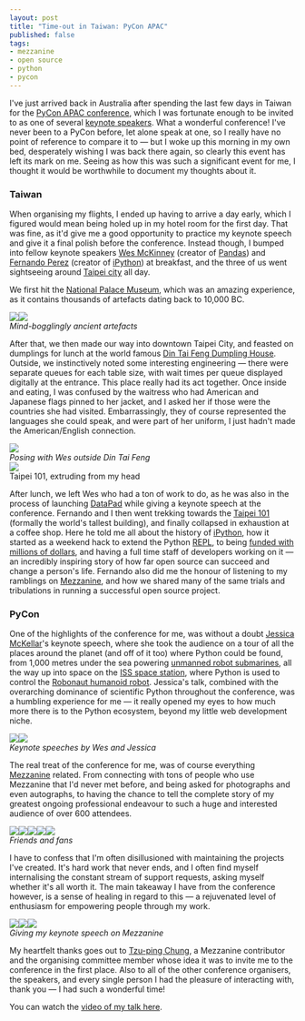 ```yaml
---
layout: post
title: "Time-out in Taiwan: PyCon APAC"
published: false
tags:
- mezzanine
- open source
- python
- pycon
---
```


I've just arrived back in Australia after spending the last few days in Taiwan for the [PyCon APAC conference][pycon-apac], which I was fortunate enough to be invited to as one of several [keynote speakers][keynote-speakers]. What a wonderful conference! I've never been to a PyCon before, let alone speak at one, so I really have no point of reference to compare it to — but I woke up this morning in my own bed, desperately wishing I was back there again, so clearly this event has left its mark on me. Seeing as how this was such a significant event for me, I thought it would be worthwhile to document my thoughts about it.

### Taiwan

When organising my flights, I ended up having to arrive a day early, which I figured would mean being holed up in my hotel room for the first day. That was fine, as it'd give me a good opportunity to practice my keynote speech and give it a final polish before the conference. Instead though, I bumped into fellow keynote speakers [Wes McKinney][wes-mckinney] (creator of [Pandas][pandas]) and [Fernando Perez][fernando-perez] (creator of [iPython][ipython]) at breakfast, and the three of us went sightseeing around [Taipei city][taipei] all day.

We first hit the [National Palace Museum][national-palace-museum], which was an amazing experience, as it contains thousands of artefacts dating back to 10,000 BC.

<em class="center">
    <a href="/static/img/taiwan-artefacts-weapons-large.jpg"><img src="/static/img/taiwan-artefacts-weapons.jpg"></a><a href="/static/img/taiwan-artefacts-guy-large.jpg"><img src="/static/img/taiwan-artefacts-guy.jpg"></a>
    <br>Mind-bogglingly ancient artefacts
</em>

After that, we then made our way into downtown Taipei City, and feasted on dumplings for lunch at the world famous [Din Tai Feng Dumpling House][din-tai-feng]. Outside, we instinctively noted some interesting engineering — there were separate queues for each table size, with wait times per queue displayed digitally at the entrance. This place really had its act together. Once inside and eating, I was confused by the waitress who had American and Japanese flags pinned to her jacket, and I asked her if those were the countries she had visited. Embarrassingly, they of course represented the languages she could speak, and were part of her uniform, I just hadn't made the American/English connection.

<em class="center">
    <a href="/static/img/taiwan-din-tai-feng-large.jpg"><img src="/static/img/taiwan-din-tai-feng.jpg"></a>
    <br>Posing with Wes outside Din Tai Feng
</em>

<div class="side-thumb">
    <a href="/static/img/taiwan-taipei-101-large.jpg"><img src="/static/img/taiwan-taipei-101.jpg"></a>
    <br>Taipei 101, extruding from my head
</div>

After lunch, we left Wes who had a ton of work to do, as he was also in the process of launching [DataPad][datapad] while giving a keynote speech at the conference. Fernando and I then went trekking towards the [Taipei 101][taipei-101] (formally the world's tallest building), and finally collapsed in exhaustion at a coffee shop. Here he told me all about the history of [iPython][ipython], how it started as a weekend hack to extend the Python [REPL][repl], to being [funded with millions of dollars][ipython-funding], and having a full time staff of developers working on it — an incredibly inspiring story of how far open source can succeed and change a person's life. Fernando also did me the honour of listening to my ramblings on [Mezzanine][mezzanine], and how we shared many of the same trials and tribulations in running a successful open source project.

### PyCon

One of the highlights of the conference for me, was without a doubt [Jessica McKellar][jessica-mckellar]'s keynote speech, where she took the audience on a tour of all the places around the planet (and off of it too) where Python could be found, from 1,000 metres under the sea powering [unmanned robot submarines][submarines], all the way up into space on the [ISS space station][iss], where Python is used to control the [Robonaut humanoid robot][robonaut]. Jessica's talk, combined with the overarching dominance of scientific Python throughout the conference, was a humbling experience for me — it really opened my eyes to how much more there is to the Python ecosystem, beyond my little web development niche.

<em class="center">
    <a href="/static/img/taiwan-audience-large.jpg"><img src="/static/img/taiwan-audience.jpg"></a><a href="/static/img/taiwan-robonaut-large.jpg"><img src="/static/img/taiwan-robonaut.jpg"></a>
    <br>Keynote speeches by Wes and Jessica
</em>

The real treat of the conference for me, was of course everything [Mezzanine][mezzanine] related. From connecting with tons of people who use Mezzanine that I'd never met before, and being asked for photographs and even autographs, to having the chance to tell the complete story of my greatest ongoing professional endeavour to such a huge and interested audience of over 600 attendees.

<em class="center">
    <a href="/static/img/taiwan-pals-1-large.jpg"><img src="/static/img/taiwan-pals-1.jpg"></a><a href="/static/img/taiwan-pals-2-large.jpg"><img src="/static/img/taiwan-pals-2.jpg"></a><a href="/static/img/taiwan-pals-3-large.jpg"><img src="/static/img/taiwan-pals-3.jpg"></a><a href="/static/img/taiwan-pals-4-large.jpg"><img src="/static/img/taiwan-pals-4.jpg"></a><a href="/static/img/taiwan-pals-5-large.jpg"><img src="/static/img/taiwan-pals-5.jpg"></a>
    <br>Friends and fans
</em>

I have to confess that I'm often disillusioned with maintaining the projects I've created. It's hard work that never ends, and I often find myself internalising the constant stream of support requests, asking myself whether it's all worth it. The main takeaway I have from the conference however, is a sense of healing in regard to this — a rejuvenated level of enthusiasm for empowering people through my work.

<em class="center">
    <a href="/static/img/taiwan-keynote-1-large.jpg"><img src="/static/img/taiwan-keynote-1.jpg"></a><a href="/static/img/taiwan-keynote-2-large.jpg"><img src="/static/img/taiwan-keynote-2.jpg"></a><a href="/static/img/taiwan-keynote-3-large.jpg"><img src="/static/img/taiwan-keynote-3.jpg"></a>
    <br>Giving my keynote speech on Mezzanine
</em>

My heartfelt thanks goes out to [Tzu-ping Chung][Tzu-ping], a Mezzanine contributor and the organising committee member whose idea it was to invite me to the conference in the first place. Also to all of the other conference organisers, the speakers, and every single person I had the pleasure of interacting with, thank you — I had such a wonderful time!

You can watch the [video of my talk here][keynote-video].

[pycon-apac]: https://tw.pycon.org/2014apac/
[keynote-speakers]: https://tw.pycon.org/2014apac/en/program/keynote-speakers/
[wes-mckinney]: https://twitter.com/wesmckinn
[pandas]: http://pandas.pydata.org/
[fernando-perez]: https://twitter.com/fperez_org
[ipython]: http://ipython.org/
[taipei]: http://en.wikipedia.org/wiki/Taipei
[national-palace-museum]: http://en.wikipedia.org/wiki/National_Palace_Museum
[datapad]: http://www.datapad.io/
[din-tai-feng]: http://en.wikipedia.org/wiki/Din_Tai_Fung
[datapad]: http://www.datapad.io/
[taipei-101]: http://en.wikipedia.org/wiki/Taipei_101
[repl]: http://en.wikipedia.org/wiki/Read%E2%80%93eval%E2%80%93print_loop
[ipython-funding]: http://ipython.org/sponsors.html
[jessica-mckellar]: https://twitter.com/jessicamckellar
[submarines]: http://www.teledynegavia.com/index.php/product_dashboard/auvs
[iss]: http://en.wikipedia.org/wiki/International_Space_Station
[robonaut]: http://en.wikipedia.org/wiki/Robonaut
[mezzanine]: http://mezzanine.jupo.org
[tzu-ping]: https://twitter.com/uranusjr
[keynote-video]: /2014/08/21/pycon-apac-keynote-mezzanine/
